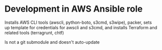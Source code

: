 # Development in AWS Ansible role

Installs AWS CLI tools (awscli, python-boto, s3cmd, s3wipe), packer, sets up template for credentials for awscli and s3cmd, and installs Terraform and related tools (terragrunt, chtf)

Is not a git submodule and doesn't auto-update

